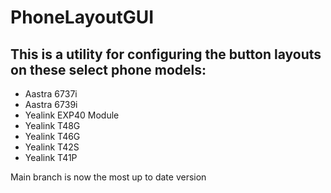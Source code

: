 # PhoneLayoutGUI
## This is a utility for configuring the button layouts on these select phone models:
  + Aastra 6737i
  + Aastra 6739i
  + Yealink EXP40 Module
  + Yealink T48G
  + Yealink T46G
  + Yealink T42S
  + Yealink T41P
  


Main branch is now the most up to date version
